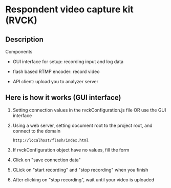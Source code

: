 Respondent video capture kit (RVCK)
===========

Description
-----------

Components

 - GUI interface for setup: recording input and log data

 - flash based RTMP encoder: record video

 - API client: upload you to analyzer server

Here is how it works (GUI interface)
------------------------------------

1. Setting connection values in the rvckConfiguration.js file OR use the GUI interface

2. Using a web server, setting document root to the project root, and connect to the domain

    ```
    http://localhost/flash/index.html
    ```

3. If rvckConfiguration object have no values, fill the form

4. Click on "save connection data"

5. CLick on "start recording" and "stop recording" when you finish

6. After clicking on "stop recording", wait until your video is uploaded



